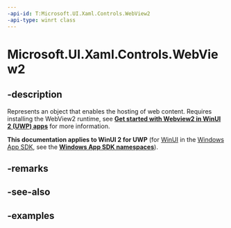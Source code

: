 ```yaml
---
-api-id: T:Microsoft.UI.Xaml.Controls.WebView2
-api-type: winrt class
---
```


# Microsoft.UI.Xaml.Controls.WebView2

<!--
public class WebView2 : Microsoft.UI.Xaml.FrameworkElement
-->

## -description

Represents an object that enables the hosting of web content. Requires installing the WebView2 runtime, see **[Get started with Webview2 in WinUI 2 (UWP) apps](/microsoft-edge/webview2/get-started/winui2)** for more information.

**This documentation applies to WinUI 2 for UWP** (for [WinUI](/windows/apps/winui/winui3/) in the [Windows App SDK](/windows/apps/windows-app-sdk/), see the **[Windows App SDK namespaces](/windows/windows-app-sdk/api/winrt/)**).

## -remarks

## -see-also

## -examples
